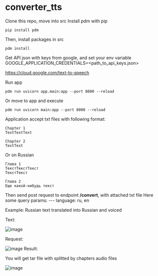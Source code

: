 # converter_tts

Clone this repo, move into src
Install pdm with pip 
```
pip install pdm
```
Then, install packages in src

```
pdm install
```

Get API json with keys from google, and set your env variable GOOGLE_APPLICATION_CREDENTIALS=<path_to_api_keys.json>

https://cloud.google.com/text-to-speech

Run app
```
pdm run uvicorn app.main:app --port 8000 --reload
```

Or move to app and execute
```
pdm run uvicorn main:app --port 8000 --reload
```

Application accept txt files with following format:
```
Chapter 1
TextTextText

Chapter 2
TextText
```
Or on Russian
```
Глава 1
ТекстТекстТекст
ТекстТекст

Глава 2
Еще какой-нибудь текст
```
Then send post request to endpoint __/convert__, with attached txt file
Here some query params:
--- language: ru, en

Example:
Russian text translated into Russian and voiced

Text:

![image](https://user-images.githubusercontent.com/60964414/146820657-78d4025e-47e6-4775-abb8-159d20bffcc0.png)

Request:

![image](https://user-images.githubusercontent.com/60964414/146820789-a9387ab5-047b-4d0b-b482-7e07fed8edee.png)
Result:

You will get tar file with splitted by chapters audio files


![image](https://user-images.githubusercontent.com/60964414/146820615-062eabe4-9f9d-4e95-8bb2-90ae47d3cfc2.png)

  
